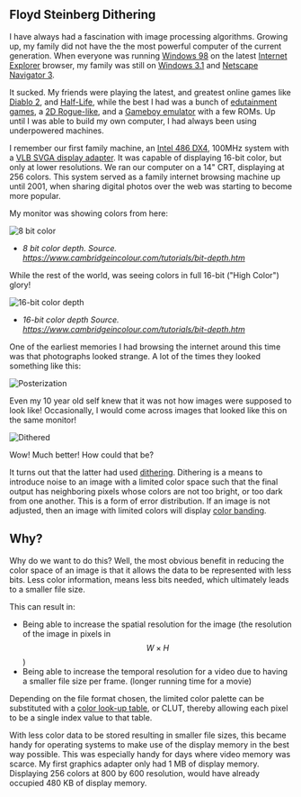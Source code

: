 ## Floyd Steinberg Dithering

I have always had a fascination with image processing algorithms. Growing up, my family did not have the the most powerful computer of the current generation. When everyone was running [Windows 98](http://toastytech.com/guis/win98.html) on the latest [Internet Explorer](https://en.wikipedia.org/wiki/Internet_Explorer_5) browser, my family was still on [Windows 3.1](http://toastytech.com/guis/win31.html) and [Netscape Navigator 3](https://ei.marketwatch.com/Multimedia/2015/08/11/Photos/ZH/MW-DR908_netsca_20150811124153_ZH.jpg?uuid=df0a4148-4047-11e5-914a-0015c588e0f6). 

It sucked. My friends were playing the latest, and greatest online games like [Diablo 2](https://www.mobygames.com/game/diablo-ii), and [Half-Life](https://www.mobygames.com/game/windows/half-life), while the best I had was a bunch of [edutainment games](https://www.mobygames.com/game/chess-mates/screenshots), a [2D Rogue-like](https://www.mobygames.com/game/win3x/castle-of-the-winds), and a [Gameboy emulator](https://gbdev.gg8.se/wiki/articles/No$gmb) with a few ROMs. Up until I was able to build my own computer, I had always been using underpowered machines. 

I remember our first family machine, an [Intel 486 DX4](https://en.wikipedia.org/wiki/Intel_DX4), 100MHz system with a [VLB SVGA display adapter](https://www.vogonswiki.com/index.php/Trident_PM-V513). It was capable of displaying 16-bit color, but only at lower resolutions. We ran our computer on a 14" CRT, displaying at 256 colors. This system served as a family internet browsing machine up until 2001, when sharing digital photos over the web was starting to become more popular.

My monitor was showing colors from here:

![8 bit color](https://cdn.cambridgeincolour.com/images/tutorials/bitdepth_08bpp_580.png)

* *8 bit color depth. Source. https://www.cambridgeincolour.com/tutorials/bit-depth.htm*

While the rest of the world, was seeing colors in full 16-bit ("High Color")  glory!

![16-bit color depth](https://cdn.cambridgeincolour.com/images/tutorials/bitdepth_16bpp_580.png)

* *16-bit color depth Source. https://www.cambridgeincolour.com/tutorials/bit-depth.htm*



One of the earliest memories I had browsing the internet around this time was that photographs looked strange. A lot of the times they looked something like this:

![Posterization](https://docs.microsoft.com/en-us/xamarin/xamarin-forms/user-interface/graphics/skiasharp/effects/color-filters-images/colorfiltersexample.png)

Even my 10 year old self knew that it was not how images were supposed to look like! Occasionally, I would come across images that looked like this on the same monitor! 

![Dithered](https://upload.wikimedia.org/wikipedia/commons/6/6d/Dithering_example_dithered_web_palette.png)

Wow! Much better! How could that be? 

It turns out that the latter had used [dithering](https://en.wikipedia.org/wiki/Dither). Dithering is a means to introduce noise to an image with a limited color space such that the final output has neighboring pixels whose colors are not too bright, or too dark from one another. This is a form of error distribution. If an image is not adjusted, then an image with limited colors will display [color banding](https://en.wikipedia.org/wiki/Colour_banding). 

## Why?

Why do we want to do this? Well, the most obvious benefit in reducing the color space of an image is that it allows the data to be represented with less bits. Less color information, means less bits needed, which ultimately leads to a smaller file size. 

This can result in:

* Being able to increase the spatial resolution for the image (the resolution of the image in pixels in $$W \times H$$)
* Being able to increase the temporal resolution for a video due to having a smaller file size per frame. (longer running time for a movie)

Depending on the file format chosen, the limited color palette can be substituted with a [color look-up table](https://en.wikipedia.org/wiki/Palette_(computing)), or CLUT, thereby allowing each pixel to be a single index value to that table.

With less color data to be stored resulting in smaller file sizes, this became handy for operating systems to make use of the display memory in the best way possible. This was especially handy for days where video memory was scarce. My first graphics adapter only had 1 MB of display memory.  Displaying 256 colors at 800 by 600 resolution, would have already occupied 480 KB of display memory. 